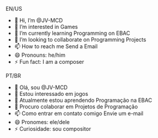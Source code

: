 
EN/US

- 👋 Hi, I’m @JV-MCD
- 👀 I’m interested in Games
- 🌱 I’m currently learning Programming on EBAC
- 💞️ I’m looking to collaborate on Programming Projects
- 📫 How to reach me Send a Email
- 😄 Pronouns: he/him
- ⚡ Fun fact: I am a composer

PT/BR

- 👋 Olá, sou @JV-MCD
- 👀 Estou interessado em jogos
- 🌱 Atualmente estou aprendendo Programação na EBAC
- 💞️ Procuro colaborar em Projetos de Programação
- 📫 Como entrar em contato comigo Envie um e-mail
- 😄 Pronomes: ele/dele
- ⚡ Curiosidade: sou compositor
